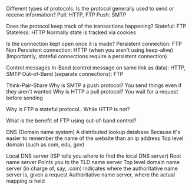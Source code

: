 Different types of protocols:
  Is the protocol generally used to send or receive information?
  Pull: HTTP, FTP
  Push: SMTP

  Does the protocol keep track of the transactions happening?
  Stateful: FTP
  Stateless: HTTP
    Normally state is tracked via cookies

  Is the connection kept open once it is made?
  Persistent connection: FTP
  Non Persistent connection: HTTP (when you aren't using keep-alive)
    (Importantly, stateful connections require a persistent connection)

  Control messages
  In-Band (control message on same link as data): HTTP, SMTP
  Out-of-Band (separate connections): FTP


Think-Pair-Share
  Why is SMTP a push protocol? You send things even if they aren't wanted
  Why is HTTP a pull protocol? You wait for a request before sending

  Why is FTP a stateful protocol..
  While HTTP is not?

  What is the benefit of FTP using out-of-band control?


DNS (Domain name system)
  A distributed lookup database
  Because it's easier to remember the name of the website than an ip address
  Top level domain (such as com, edu, gov)

  Local DNS server (ISP tells you where to find the local DNS server)
  Root name server
    Points you to the TLD name server
  Top level domain name server (in charge of, say, .com)
    Indicates where the authoritative name server is, given a request
  Authoritative name server, where the actual mapping is held
